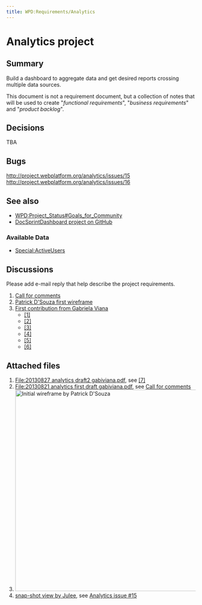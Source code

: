 ```yaml
---
title: WPD:Requirements/Analytics
---
```

<h1><span class="mw-headline" id="Analytics_project">Analytics project</span></h1>
<h2><span class="mw-headline" id="Summary">Summary</span></h2>
<p>Build a dashboard to aggregate data and get desired reports crossing multiple data sources.
</p><p>This document is not a requirement document, but a collection of notes that will be used to create  "<i>functional requirements</i>", "<i>business requirements</i>" and "<i>product backlog</i>".
</p>
<h2><span class="mw-headline" id="Decisions">Decisions</span></h2>
<p>TBA
</p>
<h2><span class="mw-headline" id="Bugs">Bugs</span></h2>
<p><a rel="nofollow" class="external free" href="http://project.webplatform.org/analytics/issues/15">http://project.webplatform.org/analytics/issues/15</a>
<a rel="nofollow" class="external free" href="http://project.webplatform.org/analytics/issues/16">http://project.webplatform.org/analytics/issues/16</a>
</p>
<h2><span class="mw-headline" id="See_also">See also</span></h2>
<ul><li> <a href="/wiki/WPD:Project_Status#Goals_for_Community" title="WPD:Project Status">WPD:Project_Status#Goals_for_Community</a></li>
<li> <a rel="nofollow" class="external text" href="https://github.com/webplatform/DocSprintDashboard">DocSprintDashboard project on GitHub</a></li></ul>
<h3><span class="mw-headline" id="Available_Data">Available Data</span></h3>
<ul><li> <a href="/wiki/Special:ActiveUsers" title="Special:ActiveUsers">Special:ActiveUsers</a></li></ul>
<h2><span class="mw-headline" id="Discussions">Discussions</span></h2>
<p>Please add e-mail reply that help describe the project requirements.
</p>
<ol><li> <a rel="nofollow" class="external text" href="http://lists.w3.org/Archives/Public/public-wpd-analytics/2013JulSep/0023.html">Call for comments</a></li>
<li> <a rel="nofollow" class="external text" href="http://lists.w3.org/Archives/Public/public-wpd-analytics/2013JulSep/0010.html">Patrick D'Souza first wireframe</a></li>
<li> <a rel="nofollow" class="external text" href="http://lists.w3.org/Archives/Public/public-webplatform/2013Aug/0105.html">First contribution from Gabriela Viana</a>
<ul><li> <a rel="nofollow" class="external autonumber" href="http://lists.w3.org/Archives/Public/public-webplatform/2013Aug/0110.html">[1]</a></li>
<li> <a rel="nofollow" class="external autonumber" href="http://lists.w3.org/Archives/Public/public-webplatform/2013Aug/0111.html">[2]</a></li>
<li> <a rel="nofollow" class="external autonumber" href="http://lists.w3.org/Archives/Public/public-webplatform/2013Aug/0149.html">[3]</a></li>
<li> <a rel="nofollow" class="external autonumber" href="http://lists.w3.org/Archives/Public/public-webplatform/2013Aug/0155.html">[4]</a></li>
<li> <a rel="nofollow" class="external autonumber" href="http://lists.w3.org/Archives/Public/public-webplatform/2013Aug/0157.html">[5]</a></li>
<li> <a rel="nofollow" class="external autonumber" href="http://lists.w3.org/Archives/Public/public-wpd-analytics/2013JulSep/0024.html">[6]</a></li></ul></li></ol>
<h2><span class="mw-headline" id="Attached_files">Attached files</span></h2>
<ol><li> <a href="/wiki/File:20130827_analytics_draft2_gabiviana.pdf" title="File:20130827 analytics draft2 gabiviana.pdf">File:20130827 analytics draft2 gabiviana.pdf</a>, see <a rel="nofollow" class="external autonumber" href="http://lists.w3.org/Archives/Public/public-wpd-analytics/2013JulSep/0024.html">[7]</a></li>
<li> <a href="/wiki/File:20130821_analytics_first_draft_gabiviana.pdf" title="File:20130821 analytics first draft gabiviana.pdf">File:20130821 analytics first draft gabiviana.pdf</a>, see <a rel="nofollow" class="external text" href="http://lists.w3.org/Archives/Public/public-wpd-analytics/2013JulSep/0023.html">Call for comments</a></li>
<li> <a href="/wiki/File:20130800_analytics_pdsouza_wireframe.png" class="image" title="Initial wireframe by Patrick D&#39;Souza"><img alt="Initial wireframe by Patrick D&#39;Souza" src="//static.webplatform.org/w/public/b/b5/20130800_analytics_pdsouza_wireframe.png" width="828" height="536" /></a></li>
<li> <a rel="nofollow" class="external text" href="http://project.webplatform.org/files/show/13">snap-shot view by Julee</a>, see <a rel="nofollow" class="external text" href="http://project.webplatform.org/analytics/issues/15">Analytics issue #15</a></li></ol>

<!-- Saved in parser cache with key wpwiki:pcache:idhash:9507-0!*!0!!*!5!*!esi=1 and timestamp 20150731184522 and revision id 38371
 -->
